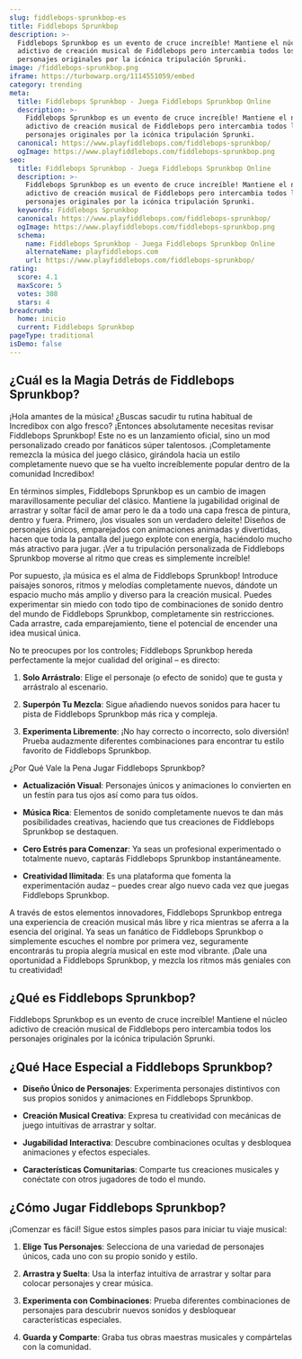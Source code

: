 ```yaml
---
slug: fiddlebops-sprunkbop-es
title: Fiddlebops Sprunkbop
description: >-
  Fiddlebops Sprunkbop es un evento de cruce increíble! Mantiene el núcleo
  adictivo de creación musical de Fiddlebops pero intercambia todos los
  personajes originales por la icónica tripulación Sprunki.
image: /fiddlebops-sprunkbop.png
iframe: https://turbowarp.org/1114551059/embed
category: trending
meta:
  title: Fiddlebops Sprunkbop - Juega Fiddlebops Sprunkbop Online
  description: >-
    Fiddlebops Sprunkbop es un evento de cruce increíble! Mantiene el núcleo
    adictivo de creación musical de Fiddlebops pero intercambia todos los
    personajes originales por la icónica tripulación Sprunki.
  canonical: https://www.playfiddlebops.com/fiddlebops-sprunkbop/
  ogImage: https://www.playfiddlebops.com/fiddlebops-sprunkbop.png
seo:
  title: Fiddlebops Sprunkbop - Juega Fiddlebops Sprunkbop Online
  description: >-
    Fiddlebops Sprunkbop es un evento de cruce increíble! Mantiene el núcleo
    adictivo de creación musical de Fiddlebops pero intercambia todos los
    personajes originales por la icónica tripulación Sprunki.
  keywords: Fiddlebops Sprunkbop
  canonical: https://www.playfiddlebops.com/fiddlebops-sprunkbop/
  ogImage: https://www.playfiddlebops.com/fiddlebops-sprunkbop.png
  schema:
    name: Fiddlebops Sprunkbop - Juega Fiddlebops Sprunkbop Online
    alternateName: playfiddlebops.com
    url: https://www.playfiddlebops.com/fiddlebops-sprunkbop/
rating:
  score: 4.1
  maxScore: 5
  votes: 308
  stars: 4
breadcrumb:
  home: inicio
  current: Fiddlebops Sprunkbop
pageType: traditional
isDemo: false
---
```


## ¿Cuál es la Magia Detrás de Fiddlebops Sprunkbop?

¡Hola amantes de la música! ¿Buscas sacudir tu rutina habitual de Incredibox con algo fresco? ¡Entonces absolutamente necesitas revisar Fiddlebops Sprunkbop! Este no es un lanzamiento oficial, sino un mod personalizado creado por fanáticos súper talentosos. ¡Completamente remezcla la música del juego clásico, girándola hacia un estilo completamente nuevo que se ha vuelto increíblemente popular dentro de la comunidad Incredibox!

En términos simples, Fiddlebops Sprunkbop es un cambio de imagen maravillosamente peculiar del clásico. Mantiene la jugabilidad original de arrastrar y soltar fácil de amar pero le da a todo una capa fresca de pintura, dentro y fuera. Primero, ¡los visuales son un verdadero deleite! Diseños de personajes únicos, emparejados con animaciones animadas y divertidas, hacen que toda la pantalla del juego explote con energía, haciéndolo mucho más atractivo para jugar. ¡Ver a tu tripulación personalizada de Fiddlebops Sprunkbop moverse al ritmo que creas es simplemente increíble!

Por supuesto, ¡la música es el alma de Fiddlebops Sprunkbop! Introduce paisajes sonoros, ritmos y melodías completamente nuevos, dándote un espacio mucho más amplio y diverso para la creación musical. Puedes experimentar sin miedo con todo tipo de combinaciones de sonido dentro del mundo de Fiddlebops Sprunkbop, completamente sin restricciones. Cada arrastre, cada emparejamiento, tiene el potencial de encender una idea musical única.

No te preocupes por los controles; Fiddlebops Sprunkbop hereda perfectamente la mejor cualidad del original – es directo:

1. **Solo Arrástralo**: Elige el personaje (o efecto de sonido) que te gusta y arrástralo al escenario.

1. **Superpón Tu Mezcla**: Sigue añadiendo nuevos sonidos para hacer tu pista de Fiddlebops Sprunkbop más rica y compleja.

1. **Experimenta Libremente**: ¡No hay correcto o incorrecto, solo diversión! Prueba audazmente diferentes combinaciones para encontrar tu estilo favorito de Fiddlebops Sprunkbop.

¿Por Qué Vale la Pena Jugar Fiddlebops Sprunkbop?

- **Actualización Visual**: Personajes únicos y animaciones lo convierten en un festín para tus ojos así como para tus oídos.

- **Música Rica**: Elementos de sonido completamente nuevos te dan más posibilidades creativas, haciendo que tus creaciones de Fiddlebops Sprunkbop se destaquen.

- **Cero Estrés para Comenzar**: Ya seas un profesional experimentado o totalmente nuevo, captarás Fiddlebops Sprunkbop instantáneamente.

- **Creatividad Ilimitada**: Es una plataforma que fomenta la experimentación audaz – puedes crear algo nuevo cada vez que juegas Fiddlebops Sprunkbop.

A través de estos elementos innovadores, Fiddlebops Sprunkbop entrega una experiencia de creación musical más libre y rica mientras se aferra a la esencia del original. Ya seas un fanático de Fiddlebops Sprunkbop o simplemente escuches el nombre por primera vez, seguramente encontrarás tu propia alegría musical en este mod vibrante. ¡Dale una oportunidad a Fiddlebops Sprunkbop, y mezcla los ritmos más geniales con tu creatividad!

## ¿Qué es Fiddlebops Sprunkbop?

Fiddlebops Sprunkbop es un evento de cruce increíble! Mantiene el núcleo adictivo de creación musical de Fiddlebops pero intercambia todos los personajes originales por la icónica tripulación Sprunki.

## ¿Qué Hace Especial a Fiddlebops Sprunkbop?

- **Diseño Único de Personajes**: Experimenta personajes distintivos con sus propios sonidos y animaciones en Fiddlebops Sprunkbop.

- **Creación Musical Creativa**: Expresa tu creatividad con mecánicas de juego intuitivas de arrastrar y soltar.

- **Jugabilidad Interactiva**: Descubre combinaciones ocultas y desbloquea animaciones y efectos especiales.

- **Características Comunitarias**: Comparte tus creaciones musicales y conéctate con otros jugadores de todo el mundo.

## ¿Cómo Jugar Fiddlebops Sprunkbop?

¡Comenzar es fácil! Sigue estos simples pasos para iniciar tu viaje musical:

1. **Elige Tus Personajes**: Selecciona de una variedad de personajes únicos, cada uno con su propio sonido y estilo.

1. **Arrastra y Suelta**: Usa la interfaz intuitiva de arrastrar y soltar para colocar personajes y crear música.

1. **Experimenta con Combinaciones**: Prueba diferentes combinaciones de personajes para descubrir nuevos sonidos y desbloquear características especiales.

1. **Guarda y Comparte**: Graba tus obras maestras musicales y compártelas con la comunidad.